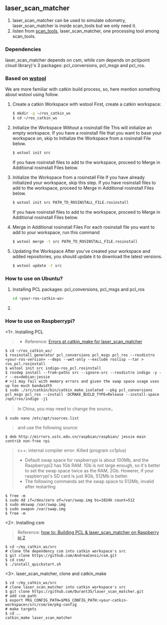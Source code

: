 ## laser_scan_matcher
1. laser_scan_matcher can be used to simulate odometry, laser_scan_matcher is inside scan_tools but we 
only need it.
2. listen from [scan_tools](https://github.com/ccny-ros-pkg/scan_tools), laser_scan_matcher, one processing tool among scan_tools.

### Dependencies
laser_scan_matcher depends on csm, while csm depends on pcl(point cloud library)'s 3 packages: pcl_conversions, pcl_msgs and pcl_ros.

### Based on [wstool](http://wiki.ros.org/wstool)
We are more familiar with catkin build process, so, here mention something about wstool using follow.

1. Create a catkin Workspace with wstool
   First, create a catkin workspace:
   ```sh
   $ mkdir -p ~/ros_catkin_ws
   $ cd ~/ros_catkin_ws
   ```
   
2. Initialize the Workspace Without a rosinstall file
   This will initialize an empty workspace. If you have a rosinstall file that you want to base your workspace on, skip to Initialize the Workspace from a rosinstall File below.
   ```sh
   $ wstool init src
   ```
   
    If you have rosinstall files to add to the workspace, proceed to Merge in Additional rosinstall Files below.
    
3. Initialize the Workspace from a rosinstall File
   If you have already initialized your workspace, skip this step. If you have rosinstall files to add to the workspace, proceed to Merge in Additional rosinstall Files below.
   ```sh
   $ wstool init src PATH_TO_ROSINSTALL_FILE.rosinstall
   ```
   
   If you have rosinstall files to add to the workspace, proceed to Merge in Additional rosinstall Files below.
   
4. Merge in Additional rosinstall Files
   For each rosinstall file you want to add to your workspace, run this command
   ```sh
   $ wstool merge -t src PATH_TO_ROSINSTALL_FILE.rosinstall
   ```
   
5. Updating the Workspace
   After you've created your workspace and added repositories, you should update it to download the latest versions.
   ```sh
   $ wstool update -t src
   ```

### How to use on Ubuntu?
1. Installing PCL packages: pcl_conversions, pcl_msgs and pcl_ros
   ```sh
   cd <your-ros-catkin-ws>
   ```
2. ​

### How to use on Raspberrypi?
<1>. Installing PCL

> - Reference: [Errors at catkin_make for laser_scan_matcher](http://answers.ros.org/question/197658/errors-at-catkin_make-for-laser_scan_matcher/)
```shell
$ cd ~/ros_catkin_ws/
$ rosinstall_generator pcl_conversions pcl_msgs pcl_ros --rosdistro <your-ros-version> --deps --wet-only --exclude roslisp --tar > ros_pcl.rosinstall
$ wstool init src indigo-ros_pcl.rosinstall
$ rosdep install --from-paths src --ignore-src --rosdistro indigo -y -r --os=debian:jessie
# >j1 may fail with memory errors and given the swap space usage uses up too much bandwidth
$ sudo ./src/catkin/bin/catkin_make_isolated --pkg pcl_conversions pcl_msgs pcl_ros --install -DCMAKE_BUILD_TYPE=Release --install-space /opt/ros/indigo -j1
```
> In China, you may need to change the source，
```shell
$ sudo nano /etc/apt/sources.list
```
> and use the following source:
```shell
$ deb http://mirrors.ustc.edu.cn/raspbian/raspbian/ jessie main contrib non-free rpi
```
> c++: internal compiler error: Killed (program cc1plus)
> - Default swap space for raspberrypi is about 100Mb, and the Raspberrypi2 has 1Gb RAM. 1Gb is not large enough, so it's better to set the swap space twice as the RAM, 2Gb. Howerer, if your raspberrypi's SD card is just 8Gb, 512Mb is better.
> - The following commands set the swap space to 512Mb, invalid after restarting
```shell
$ free -m
$ sudo dd if=/dev/zero of=/var/swap.img bs=1024k count=512
$ sudo mkswap /var/swap.img
$ sudo swapon /var/swap.img
$ free -m
```

<2>. Installing csm

> Reference: [how to: Building PCL & laser_scan_matcher on Raspberry pi 2](http://answers.ros.org/question/229788/how-to-building-pcl-laser_scan_matcher-on-raspberry-pi-2/)
```shell
$ cd ~/my_catkin_ws/src
# clone the dependency csm into catkin workspace's src
$ git clone https://github.com/AndreaCensi/csm.git
$ cd csm/
$ ./install_quickstart.sh
```

<3>. laser_scan_matcher, clone and catkin_make
```shell
$ cd ~/my_catkin_ws/src
# clone laser_scan_matcher into catkin workspace's src
$ git clone https://github.com/Durant35/laser_scan_matcher.git
# add csm path
$ export PKG_CONFIG_PATH=$PKG_CONFIG_PATH:<your-catkin-workspace>/src/csm/sm/pkg-config
# make targets
$ cd ..
catkin_make laser_scan_matcher
```
